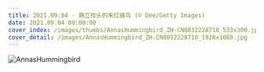 ```yaml
---
title: 2021.09.04 - 静立枝头的朱红蜂鸟 (© Dee/Getty Images)
date: 2021.09.04 00:00:00
cover_index: /images/thumbs/AnnasHummingbird_ZH-CN0832228710_533x300.jpg
cover_detail: /images/AnnasHummingbird_ZH-CN0832228710_1920x1080.jpg
---
```


![AnnasHummingbird](/images/AnnasHummingbird_ZH-CN0832228710_1920x1080.jpg)
